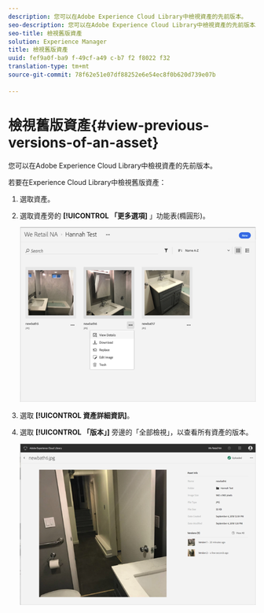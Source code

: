 ```yaml
---
description: 您可以在Adobe Experience Cloud Library中檢視資產的先前版本。
seo-description: 您可以在Adobe Experience Cloud Library中檢視資產的先前版本。
seo-title: 檢視舊版資產
solution: Experience Manager
title: 檢視舊版資產
uuid: fef9a0f-ba9 f-49cf-a49 c-b7 f2 f8022 f32
translation-type: tm+mt
source-git-commit: 78f62e51e07df88252e6e54ec8f0b620d739e07b

---
```



# 檢視舊版資產{#view-previous-versions-of-an-asset}

您可以在Adobe Experience Cloud Library中檢視資產的先前版本。

若要在Experience Cloud Library中檢視舊版資產：

1. 選取資產。
1. 選取資產旁的 **[!UICONTROL 「更多選項]** 」功能表(橢圓形)。

   ![](assets/library_asset_options.png)

1. 選取 **[!UICONTROL 資產詳細資訊]**。
1. 選取 **[!UICONTROL 「版本」]** 旁邊的「全部檢視」，以查看所有資產的版本。

   ![](assets/library_details_versions.png)

